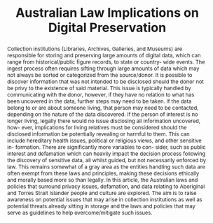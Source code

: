 ---
abstract: Collection institutions (Libraries, Archives, Galleries, and Museums) are
  responsible for storing and preserving large amounts of digital data, which can
  range from historical/public figure records, to state or country- wide events. The
  ingest process often requires sifting through large amounts of data which may not
  always be sorted or categorized from the source/donor. It is possible to discover
  information that was not intended to be disclosed should the donor not be privy
  to the existence of said material. This issue is typically handled by communicating
  with the donor, however, if they have no relation to what has been uncovered in
  the data, further steps may need to be taken. If the data belong to or are about
  someone living, that person may need to be contacted, depending on the nature of
  the data discovered. If the person of interest is no longer living, legally there
  would no issue disclosing all information uncovered, how- ever, implications for
  living relatives must be considered should the disclosed information be potentially
  revealing or harmful to them. This can include hereditary health issues, political
  or religious views, and other sensitive in- formation. There are significantly more
  variables to con- sider, such as public interest and defamation which can heavily
  impact the decision process following the discovery of sensitive data, all whilst
  guided, but not necessarily enforced by law. This remains somewhat of a gray area
  as the entities handling such data are often exempt from these laws and principles,
  making these decisions ethically and morally based more so than legally. In this
  article, the Australian laws and policies that surround privacy issues, defamation,
  and data relating to Aboriginal and Torres Strait Islander people and culture are
  explored. The aim is to raise awareness on potential issues that may arise in collection
  institutions as well as potential threats already sitting in storage and the laws
  and policies that may serve as guidelines to help overcome/mitigate such issues.
creators:
- Carl Mooney
- Denise de Vries
- Timothy Robert Hart
date: null
document_url: https://services.phaidra.univie.ac.at/api/object/o:1079695/download
grand_parent: iPRES
institutions: []
keywords: []
landing_page_url: https://phaidra.univie.ac.at/o:1079695
language: eng
layout: publication
license: CC BY 4.0 International
notes_url: null
parent: iPRES 2019
publication_type: paper
size: 259540
slides_url: null
source_name: iPRES
stream_url: null
title: 'Australian Law Implications on Digital Preservation '
year: 2019
---